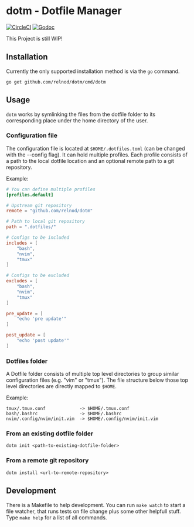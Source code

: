 # dotm - Dotfile Manager

[![CircleCI](https://circleci.com/gh/relnod/dotm.svg?style=svg)](https://circleci.com/gh/relnod/dotm)
[![Godoc](https://godoc.org/github.com/relnod/dotm?status.svg)](https://godoc.org/github.com/relnod/dotm)

This Project is still WIP!

## Installation

Currently the only supported installation method is via the `go` command.
```
go get github.com/relnod/dotm/cmd/dotm
```

## Usage

`dotm` works by symlinking the files from the dotfile folder to its corresponding place under the home directory of the user.

### Configuration file
The configuration file is located at `$HOME/.dotfiles.toml` (can be changed with the --config flag). It can hold multiple profiles. Each profile consists of a path to the local dotfile location and an optional remote path to a git repository.


Example:
```toml
# You can define multiple profiles
[profiles.default]

# Upstream git repository
remote = "github.com/relnod/dotm"

# Path to local git repository
path = ".dotfiles/"

# Configs to be included
includes = [
    "bash",
    "nvim",
    "tmux"
]

# Configs to be excluded
excludes = [
    "bash",
    "nvim",
    "tmux"
]

pre_update = [
    "echo 'pre update'"
]

post_update = [
    "echo 'post update'"
]
```

### Dotfiles folder
A Dotfile folder consists of multiple top level directories to group similar configuration files (e.g. "vim" or "tmux"). The file structure below those top level directories are directly mapped to `$HOME`.

Example:
```
tmux/.tmux.conf             -> $HOME/.tmux.conf
bash/.bashrc                -> $HOME/.bashrc
nvim/.config/nvim/init.vim  -> $HOME/.config/nvim/init.vim
```

### From an existing dotfile folder
```
dotm init <path-to-existing-dotfile-folder>
```

### From a remote git repository
```
dotm install <url-to-remote-repository>
```

## Development

There is a Makefile to help development. You can run `make watch` to start a file watcher, that runs tests on file change plus some other helpfull stuff. Type `make help` for a list of all commands.
